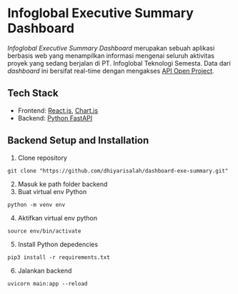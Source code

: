 # Infoglobal Executive Summary Dashboard 
_Infoglobal Executive Summary Dashboard_ merupakan sebuah aplikasi berbasis web yang menampilkan informasi mengenai seluruh aktivitas proyek yang sedang berjalan di PT. Infoglobal Teknologi Semesta. Data dari _dashboard_ ini bersifat real-time dengan mengakses [API Open Project](https://www.openproject.org/docs/api/).

## Tech Stack

- Frontend: [React.js](https://react.dev/learn), [Chart.js](https://www.chartjs.org/docs/latest/)
- Backend: [Python FastAPI](https://devdocs.io/fastapi/)

## Backend Setup and Installation

1. Clone repository
```
git clone "https://github.com/dhiyarisalah/dashboard-exe-summary.git"
```
2. Masuk ke path folder backend
3. Buat virtual env Python
```
python -m venv env
```
4. Aktifkan virtual env python
```
source env/bin/activate
```
5. Install Python depedencies
```
pip3 install -r requirements.txt
```
6. Jalankan backend
```
uvicorn main:app --reload
```
